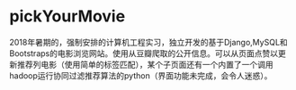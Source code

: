 # pickYourMovie
2018年暑期的，强制安排的计算机工程实习，独立开发的基于Django,MySQL和Bootstraps的电影浏览网站。使用从豆瓣爬取的公开信息。可以从页面点赞以更新推荐列电影（使用简单的标签匹配），某个子页面还有一个内置了一个调用hadoop运行协同过滤推荐算法的python（界面功能未完成，会令人迷惑）。


